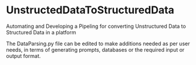 # UnstructedDataToStructuredData
Automating and Developing a Pipeling for converting Unstructured Data to Structured Data in a platform

The DataParsing.py file can be edited to make additions needed as per user needs, in terms of generating prompts, databases or the required input or output format.
